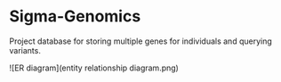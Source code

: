 # Sigma-Genomics
Project database for storing multiple genes for individuals and querying variants.

![ER diagram](entity relationship diagram.png)
